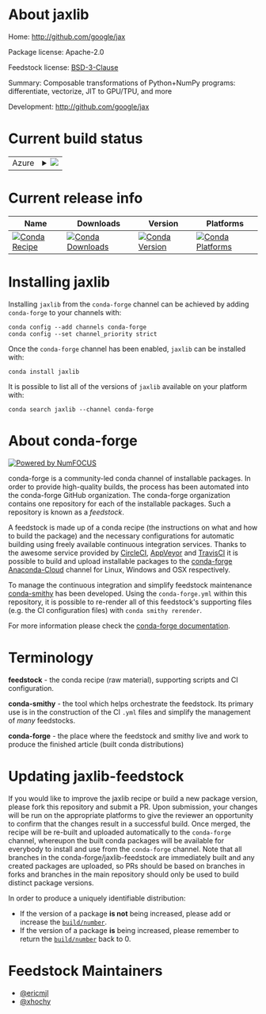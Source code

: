 About jaxlib
============

Home: http://github.com/google/jax

Package license: Apache-2.0

Feedstock license: [BSD-3-Clause](https://github.com/conda-forge/jaxlib-feedstock/blob/master/LICENSE.txt)

Summary: Composable transformations of Python+NumPy programs: differentiate, vectorize, JIT to GPU/TPU, and more

Development: http://github.com/google/jax

Current build status
====================


<table>
    
  <tr>
    <td>Azure</td>
    <td>
      <details>
        <summary>
          <a href="https://dev.azure.com/conda-forge/feedstock-builds/_build/latest?definitionId=7112&branchName=master">
            <img src="https://dev.azure.com/conda-forge/feedstock-builds/_apis/build/status/jaxlib-feedstock?branchName=master">
          </a>
        </summary>
        <table>
          <thead><tr><th>Variant</th><th>Status</th></tr></thead>
          <tbody><tr>
              <td>linux_64_openssl1.1.1python3.10.____cpython</td>
              <td>
                <a href="https://dev.azure.com/conda-forge/feedstock-builds/_build/latest?definitionId=7112&branchName=master">
                  <img src="https://dev.azure.com/conda-forge/feedstock-builds/_apis/build/status/jaxlib-feedstock?branchName=master&jobName=linux&configuration=linux_64_openssl1.1.1python3.10.____cpython" alt="variant">
                </a>
              </td>
            </tr><tr>
              <td>linux_64_openssl1.1.1python3.7.____cpython</td>
              <td>
                <a href="https://dev.azure.com/conda-forge/feedstock-builds/_build/latest?definitionId=7112&branchName=master">
                  <img src="https://dev.azure.com/conda-forge/feedstock-builds/_apis/build/status/jaxlib-feedstock?branchName=master&jobName=linux&configuration=linux_64_openssl1.1.1python3.7.____cpython" alt="variant">
                </a>
              </td>
            </tr><tr>
              <td>linux_64_openssl1.1.1python3.8.____cpython</td>
              <td>
                <a href="https://dev.azure.com/conda-forge/feedstock-builds/_build/latest?definitionId=7112&branchName=master">
                  <img src="https://dev.azure.com/conda-forge/feedstock-builds/_apis/build/status/jaxlib-feedstock?branchName=master&jobName=linux&configuration=linux_64_openssl1.1.1python3.8.____cpython" alt="variant">
                </a>
              </td>
            </tr><tr>
              <td>linux_64_openssl1.1.1python3.9.____cpython</td>
              <td>
                <a href="https://dev.azure.com/conda-forge/feedstock-builds/_build/latest?definitionId=7112&branchName=master">
                  <img src="https://dev.azure.com/conda-forge/feedstock-builds/_apis/build/status/jaxlib-feedstock?branchName=master&jobName=linux&configuration=linux_64_openssl1.1.1python3.9.____cpython" alt="variant">
                </a>
              </td>
            </tr><tr>
              <td>linux_64_openssl3python3.10.____cpython</td>
              <td>
                <a href="https://dev.azure.com/conda-forge/feedstock-builds/_build/latest?definitionId=7112&branchName=master">
                  <img src="https://dev.azure.com/conda-forge/feedstock-builds/_apis/build/status/jaxlib-feedstock?branchName=master&jobName=linux&configuration=linux_64_openssl3python3.10.____cpython" alt="variant">
                </a>
              </td>
            </tr><tr>
              <td>linux_64_openssl3python3.7.____cpython</td>
              <td>
                <a href="https://dev.azure.com/conda-forge/feedstock-builds/_build/latest?definitionId=7112&branchName=master">
                  <img src="https://dev.azure.com/conda-forge/feedstock-builds/_apis/build/status/jaxlib-feedstock?branchName=master&jobName=linux&configuration=linux_64_openssl3python3.7.____cpython" alt="variant">
                </a>
              </td>
            </tr><tr>
              <td>linux_64_openssl3python3.8.____cpython</td>
              <td>
                <a href="https://dev.azure.com/conda-forge/feedstock-builds/_build/latest?definitionId=7112&branchName=master">
                  <img src="https://dev.azure.com/conda-forge/feedstock-builds/_apis/build/status/jaxlib-feedstock?branchName=master&jobName=linux&configuration=linux_64_openssl3python3.8.____cpython" alt="variant">
                </a>
              </td>
            </tr><tr>
              <td>linux_64_openssl3python3.9.____cpython</td>
              <td>
                <a href="https://dev.azure.com/conda-forge/feedstock-builds/_build/latest?definitionId=7112&branchName=master">
                  <img src="https://dev.azure.com/conda-forge/feedstock-builds/_apis/build/status/jaxlib-feedstock?branchName=master&jobName=linux&configuration=linux_64_openssl3python3.9.____cpython" alt="variant">
                </a>
              </td>
            </tr><tr>
              <td>osx_64_openssl1.1.1python3.10.____cpython</td>
              <td>
                <a href="https://dev.azure.com/conda-forge/feedstock-builds/_build/latest?definitionId=7112&branchName=master">
                  <img src="https://dev.azure.com/conda-forge/feedstock-builds/_apis/build/status/jaxlib-feedstock?branchName=master&jobName=osx&configuration=osx_64_openssl1.1.1python3.10.____cpython" alt="variant">
                </a>
              </td>
            </tr><tr>
              <td>osx_64_openssl1.1.1python3.7.____cpython</td>
              <td>
                <a href="https://dev.azure.com/conda-forge/feedstock-builds/_build/latest?definitionId=7112&branchName=master">
                  <img src="https://dev.azure.com/conda-forge/feedstock-builds/_apis/build/status/jaxlib-feedstock?branchName=master&jobName=osx&configuration=osx_64_openssl1.1.1python3.7.____cpython" alt="variant">
                </a>
              </td>
            </tr><tr>
              <td>osx_64_openssl1.1.1python3.8.____cpython</td>
              <td>
                <a href="https://dev.azure.com/conda-forge/feedstock-builds/_build/latest?definitionId=7112&branchName=master">
                  <img src="https://dev.azure.com/conda-forge/feedstock-builds/_apis/build/status/jaxlib-feedstock?branchName=master&jobName=osx&configuration=osx_64_openssl1.1.1python3.8.____cpython" alt="variant">
                </a>
              </td>
            </tr><tr>
              <td>osx_64_openssl1.1.1python3.9.____cpython</td>
              <td>
                <a href="https://dev.azure.com/conda-forge/feedstock-builds/_build/latest?definitionId=7112&branchName=master">
                  <img src="https://dev.azure.com/conda-forge/feedstock-builds/_apis/build/status/jaxlib-feedstock?branchName=master&jobName=osx&configuration=osx_64_openssl1.1.1python3.9.____cpython" alt="variant">
                </a>
              </td>
            </tr><tr>
              <td>osx_64_openssl3python3.10.____cpython</td>
              <td>
                <a href="https://dev.azure.com/conda-forge/feedstock-builds/_build/latest?definitionId=7112&branchName=master">
                  <img src="https://dev.azure.com/conda-forge/feedstock-builds/_apis/build/status/jaxlib-feedstock?branchName=master&jobName=osx&configuration=osx_64_openssl3python3.10.____cpython" alt="variant">
                </a>
              </td>
            </tr><tr>
              <td>osx_64_openssl3python3.7.____cpython</td>
              <td>
                <a href="https://dev.azure.com/conda-forge/feedstock-builds/_build/latest?definitionId=7112&branchName=master">
                  <img src="https://dev.azure.com/conda-forge/feedstock-builds/_apis/build/status/jaxlib-feedstock?branchName=master&jobName=osx&configuration=osx_64_openssl3python3.7.____cpython" alt="variant">
                </a>
              </td>
            </tr><tr>
              <td>osx_64_openssl3python3.8.____cpython</td>
              <td>
                <a href="https://dev.azure.com/conda-forge/feedstock-builds/_build/latest?definitionId=7112&branchName=master">
                  <img src="https://dev.azure.com/conda-forge/feedstock-builds/_apis/build/status/jaxlib-feedstock?branchName=master&jobName=osx&configuration=osx_64_openssl3python3.8.____cpython" alt="variant">
                </a>
              </td>
            </tr><tr>
              <td>osx_64_openssl3python3.9.____cpython</td>
              <td>
                <a href="https://dev.azure.com/conda-forge/feedstock-builds/_build/latest?definitionId=7112&branchName=master">
                  <img src="https://dev.azure.com/conda-forge/feedstock-builds/_apis/build/status/jaxlib-feedstock?branchName=master&jobName=osx&configuration=osx_64_openssl3python3.9.____cpython" alt="variant">
                </a>
              </td>
            </tr><tr>
              <td>osx_arm64_numpy1.19openssl1.1.1python3.8.____cpython</td>
              <td>
                <a href="https://dev.azure.com/conda-forge/feedstock-builds/_build/latest?definitionId=7112&branchName=master">
                  <img src="https://dev.azure.com/conda-forge/feedstock-builds/_apis/build/status/jaxlib-feedstock?branchName=master&jobName=osx&configuration=osx_arm64_numpy1.19openssl1.1.1python3.8.____cpython" alt="variant">
                </a>
              </td>
            </tr><tr>
              <td>osx_arm64_numpy1.19openssl1.1.1python3.9.____cpython</td>
              <td>
                <a href="https://dev.azure.com/conda-forge/feedstock-builds/_build/latest?definitionId=7112&branchName=master">
                  <img src="https://dev.azure.com/conda-forge/feedstock-builds/_apis/build/status/jaxlib-feedstock?branchName=master&jobName=osx&configuration=osx_arm64_numpy1.19openssl1.1.1python3.9.____cpython" alt="variant">
                </a>
              </td>
            </tr><tr>
              <td>osx_arm64_numpy1.19openssl3python3.8.____cpython</td>
              <td>
                <a href="https://dev.azure.com/conda-forge/feedstock-builds/_build/latest?definitionId=7112&branchName=master">
                  <img src="https://dev.azure.com/conda-forge/feedstock-builds/_apis/build/status/jaxlib-feedstock?branchName=master&jobName=osx&configuration=osx_arm64_numpy1.19openssl3python3.8.____cpython" alt="variant">
                </a>
              </td>
            </tr><tr>
              <td>osx_arm64_numpy1.19openssl3python3.9.____cpython</td>
              <td>
                <a href="https://dev.azure.com/conda-forge/feedstock-builds/_build/latest?definitionId=7112&branchName=master">
                  <img src="https://dev.azure.com/conda-forge/feedstock-builds/_apis/build/status/jaxlib-feedstock?branchName=master&jobName=osx&configuration=osx_arm64_numpy1.19openssl3python3.9.____cpython" alt="variant">
                </a>
              </td>
            </tr><tr>
              <td>osx_arm64_numpy1.21openssl1.1.1python3.10.____cpython</td>
              <td>
                <a href="https://dev.azure.com/conda-forge/feedstock-builds/_build/latest?definitionId=7112&branchName=master">
                  <img src="https://dev.azure.com/conda-forge/feedstock-builds/_apis/build/status/jaxlib-feedstock?branchName=master&jobName=osx&configuration=osx_arm64_numpy1.21openssl1.1.1python3.10.____cpython" alt="variant">
                </a>
              </td>
            </tr><tr>
              <td>osx_arm64_numpy1.21openssl3python3.10.____cpython</td>
              <td>
                <a href="https://dev.azure.com/conda-forge/feedstock-builds/_build/latest?definitionId=7112&branchName=master">
                  <img src="https://dev.azure.com/conda-forge/feedstock-builds/_apis/build/status/jaxlib-feedstock?branchName=master&jobName=osx&configuration=osx_arm64_numpy1.21openssl3python3.10.____cpython" alt="variant">
                </a>
              </td>
            </tr>
          </tbody>
        </table>
      </details>
    </td>
  </tr>
</table>

Current release info
====================

| Name | Downloads | Version | Platforms |
| --- | --- | --- | --- |
| [![Conda Recipe](https://img.shields.io/badge/recipe-jaxlib-green.svg)](https://anaconda.org/conda-forge/jaxlib) | [![Conda Downloads](https://img.shields.io/conda/dn/conda-forge/jaxlib.svg)](https://anaconda.org/conda-forge/jaxlib) | [![Conda Version](https://img.shields.io/conda/vn/conda-forge/jaxlib.svg)](https://anaconda.org/conda-forge/jaxlib) | [![Conda Platforms](https://img.shields.io/conda/pn/conda-forge/jaxlib.svg)](https://anaconda.org/conda-forge/jaxlib) |

Installing jaxlib
=================

Installing `jaxlib` from the `conda-forge` channel can be achieved by adding `conda-forge` to your channels with:

```
conda config --add channels conda-forge
conda config --set channel_priority strict
```

Once the `conda-forge` channel has been enabled, `jaxlib` can be installed with:

```
conda install jaxlib
```

It is possible to list all of the versions of `jaxlib` available on your platform with:

```
conda search jaxlib --channel conda-forge
```


About conda-forge
=================

[![Powered by
NumFOCUS](https://img.shields.io/badge/powered%20by-NumFOCUS-orange.svg?style=flat&colorA=E1523D&colorB=007D8A)](https://numfocus.org)

conda-forge is a community-led conda channel of installable packages.
In order to provide high-quality builds, the process has been automated into the
conda-forge GitHub organization. The conda-forge organization contains one repository
for each of the installable packages. Such a repository is known as a *feedstock*.

A feedstock is made up of a conda recipe (the instructions on what and how to build
the package) and the necessary configurations for automatic building using freely
available continuous integration services. Thanks to the awesome service provided by
[CircleCI](https://circleci.com/), [AppVeyor](https://www.appveyor.com/)
and [TravisCI](https://travis-ci.com/) it is possible to build and upload installable
packages to the [conda-forge](https://anaconda.org/conda-forge)
[Anaconda-Cloud](https://anaconda.org/) channel for Linux, Windows and OSX respectively.

To manage the continuous integration and simplify feedstock maintenance
[conda-smithy](https://github.com/conda-forge/conda-smithy) has been developed.
Using the ``conda-forge.yml`` within this repository, it is possible to re-render all of
this feedstock's supporting files (e.g. the CI configuration files) with ``conda smithy rerender``.

For more information please check the [conda-forge documentation](https://conda-forge.org/docs/).

Terminology
===========

**feedstock** - the conda recipe (raw material), supporting scripts and CI configuration.

**conda-smithy** - the tool which helps orchestrate the feedstock.
                   Its primary use is in the construction of the CI ``.yml`` files
                   and simplify the management of *many* feedstocks.

**conda-forge** - the place where the feedstock and smithy live and work to
                  produce the finished article (built conda distributions)


Updating jaxlib-feedstock
=========================

If you would like to improve the jaxlib recipe or build a new
package version, please fork this repository and submit a PR. Upon submission,
your changes will be run on the appropriate platforms to give the reviewer an
opportunity to confirm that the changes result in a successful build. Once
merged, the recipe will be re-built and uploaded automatically to the
`conda-forge` channel, whereupon the built conda packages will be available for
everybody to install and use from the `conda-forge` channel.
Note that all branches in the conda-forge/jaxlib-feedstock are
immediately built and any created packages are uploaded, so PRs should be based
on branches in forks and branches in the main repository should only be used to
build distinct package versions.

In order to produce a uniquely identifiable distribution:
 * If the version of a package **is not** being increased, please add or increase
   the [``build/number``](https://docs.conda.io/projects/conda-build/en/latest/resources/define-metadata.html#build-number-and-string).
 * If the version of a package **is** being increased, please remember to return
   the [``build/number``](https://docs.conda.io/projects/conda-build/en/latest/resources/define-metadata.html#build-number-and-string)
   back to 0.

Feedstock Maintainers
=====================

* [@ericmjl](https://github.com/ericmjl/)
* [@xhochy](https://github.com/xhochy/)

